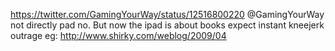 https://twitter.com/GamingYourWay/status/12516800220 @GamingYourWay not directly pad no. But now the ipad is about books expect instant kneejerk outrage eg: http://www.shirky.com/weblog/2009/04